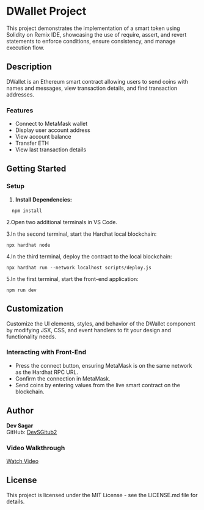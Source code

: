 # DWallet Project

This project demonstrates the implementation of a smart token using Solidity on Remix IDE, showcasing the use of require, assert, and revert statements to enforce conditions, ensure consistency, and manage execution flow.

## Description

DWallet is an Ethereum smart contract allowing users to send coins with names and messages, view transaction details, and find transaction addresses.

### Features

- Connect to MetaMask wallet
- Display user account address
- View account balance
- Transfer ETH
- View last transaction details

## Getting Started

### Setup

1. **Install Dependencies:**
 ```
   npm install
 ```
2.Open two additional terminals in VS Code.

3.In the second terminal, start the Hardhat local blockchain:
 ```
npx hardhat node
 ```
4.In the third terminal, deploy the contract to the local blockchain:
 ```
npx hardhat run --network localhost scripts/deploy.js
 ```
5.In the first terminal, start the front-end application:
 ```
npm run dev
 ```
## Customization

Customize the UI elements, styles, and behavior of the DWallet component by modifying JSX, CSS, and event handlers to fit your design and functionality needs.

### Interacting with Front-End

- Press the connect button, ensuring MetaMask is on the same network as the Hardhat RPC URL.
- Confirm the connection in MetaMask.
- Send coins by entering values from the live smart contract on the blockchain.

## Author 

**Dev Sagar**  
GitHub: [DevSGitub2](https://github.com/DevSGitub2)

### Video Walkthrough

[Watch Video](https://www.loom.com/share/f52475635c744e6db6dcab8294c2bc9b?sid=d9046b37-213e-4a89-abc8-d43600385389)

## License

This project is licensed under the MIT License - see the LICENSE.md file for details.




